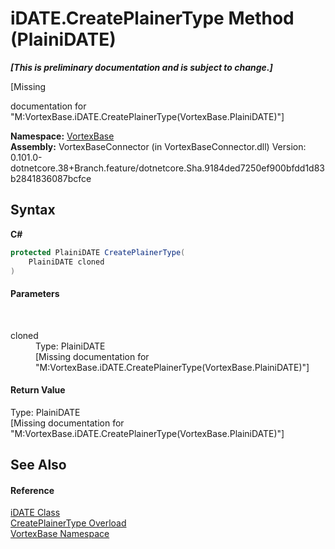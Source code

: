 # iDATE.CreatePlainerType Method (PlainiDATE)
 _**\[This is preliminary documentation and is subject to change.\]**_

\[Missing <summary> documentation for "M:VortexBase.iDATE.CreatePlainerType(VortexBase.PlainiDATE)"\]

**Namespace:**&nbsp;<a href="N_VortexBase.md">VortexBase</a><br />**Assembly:**&nbsp;VortexBaseConnector (in VortexBaseConnector.dll) Version: 0.101.0-dotnetcore.38+Branch.feature/dotnetcore.Sha.9184ded7250ef900bfdd1d83b2841836087bcfce

## Syntax

**C#**<br />
``` C#
protected PlainiDATE CreatePlainerType(
	PlainiDATE cloned
)
```


#### Parameters
&nbsp;<dl><dt>cloned</dt><dd>Type: PlainiDATE<br />\[Missing <param name="cloned"/> documentation for "M:VortexBase.iDATE.CreatePlainerType(VortexBase.PlainiDATE)"\]</dd></dl>

#### Return Value
Type: PlainiDATE<br />\[Missing <returns> documentation for "M:VortexBase.iDATE.CreatePlainerType(VortexBase.PlainiDATE)"\]

## See Also


#### Reference
<a href="T_VortexBase_iDATE.md">iDATE Class</a><br /><a href="Overload_VortexBase_iDATE_CreatePlainerType.md">CreatePlainerType Overload</a><br /><a href="N_VortexBase.md">VortexBase Namespace</a><br />
